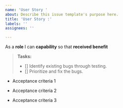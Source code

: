 ```yaml
---
name: 'User Story '
about: Describe this issue template's purpose here.
title: 'User Story :'
labels: ''
assignees: ''

---
```


As a **role** I can **capability** so that **received benefit**

> **Tasks:**
> 
> * []  Identify existing bugs through testing.
> * []  Prioritize and fix the bugs.
>
> 
- Acceptance criteria 1

- Acceptance criteria 2

- Acceptance criteria 3
